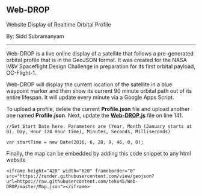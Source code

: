 
## Web-DROP
Website Display of Realtime Orbital Profile 

By: Sidd Subramanyam

----------
Web-DROP is a live online display of a satellite that follows a pre-generated orbital profile that is in the GeoJSON format. It was created for the NASA IV&V Spaceflight Design Challenge in preparation for its first orbital payload, OC-Flight-1.

Web-DROP will display the current location of the satellite in a blue waypoint marker and then show its current 90 minute orbital path out of its entire lifespan. It will update every minute via a Google Apps Script.

To upload a profile, delete the current **Profile.json**  file and upload another one named **Profile.json**. Next, update the **[Web-DROP.js](https://script.google.com/d/1of5vbl6E2playLiH9KehZVsLCn0RZRDX4hd4c8kryHWdeWkLIogHL8e3/edit?usp=sharing)** file on line 141. 

    //Set Start Date here. Parameters are (Year, Month (January starts at 0), Day, Hour (24 Hour time), Minutes, Seconds, Milliseconds)
    
    var startTime = new Date(2016, 6, 28, 9, 46, 0, 0);

Finally, the map can be embedded by adding this code snippet to any html website



```
<iframe height="420" width="620" frameborder="0" src="https://render.githubusercontent.com/view/geojson?url=https://raw.githubusercontent.com/teku45/Web-DROP/master/Map.json"></iframe>
```



